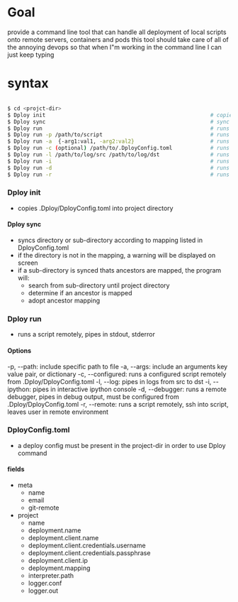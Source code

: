 # Goal
provide a command line tool that can handle all deployment of local scripts onto remote servers, containers and pods
this tool should take care of all of the annoying devops
so that  when I"m working in the command line I can just keep typing

# syntax

``` bash

$ cd <projct-dir>
$ Dploy init                                                    # copies .Dploy/DployConfig.toml
$ Dploy sync                                                    # sync's directory or sub-directory according to mapping
$ Dploy run                                                     # runs a script remotely, pipes in stdout, stderror
$ Dploy run -p /path/to/script                                  # runs a script remotely, using path 
$ Dploy run -a  {-arg1:val1, -arg2:val2}                        # runs a script remotely, with explicite arguments
$ Dploy run -c (optional) /path/to/.DployConfig.toml            # runs a configured script remotely from .Dploy/DployConfig.toml
$ Dploy run -l /path/to/log/src /path/to/log/dst                # runs a script remotely, pipes in log
$ Dploy run -i                                                  # runs a script remotely, pipes in interactive ipython console
$ Dploy run -d                                                  # runs a debugger remotely, pipes in debug output, must be configured from .Dploy/DployConfig.toml
$ Dploy run -r                                                  # runs a script remotely, ssh into script, leaves user in remote environment
```

### Dploy init
- copies .Dploy/DployConfig.toml into project directory

#### Dploy sync
- syncs directory or sub-directory according to mapping listed in DployConfig.toml
- if the directory is not in the mapping, a warning will be displayed on screen
- if a sub-directory is synced thats ancestors are mapped, the program will:
    - search from sub-directory until project directory
    - determine if an ancestor is mapped
    - adopt ancestor mapping

### Dploy run
- runs a script remotely, pipes in stdout, stderror

#### Options
-p, --path: include specific path to file
-a, --args: include an arguments key value pair, or dictionary
-c, --configured: runs a configured script remotely from .Dploy/DployConfig.toml
-l, --log: pipes in logs from src to dst
-i, --ipython: pipes in interactive ipython console
-d, --debugger: runs a remote debugger, pipes in debug output, must be configured from .Dploy/DployConfig.toml
-r, --remote: runs a script remotely, ssh into script, leaves user in remote environment

### DployConfig.toml
- a deploy config must be present in the project-dir in order to use Dploy command

#### fields
- meta
    - name
    - email
    - git-remote
- project
    - name
    - deployment.name
    - deployment.client.name
    - deployment.client.credentials.username
    - deployment.client.credentials.passphrase
    - deployment.client.ip
    - deployment.mapping
    - interpreter.path
    - logger.conf
    - logger.out


